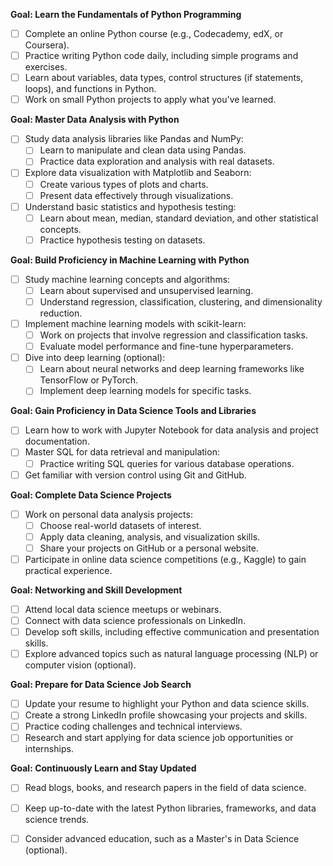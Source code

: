 **Goal: Learn the Fundamentals of Python Programming**
- [ ] Complete an online Python course (e.g., Codecademy, edX, or Coursera).
- [ ] Practice writing Python code daily, including simple programs and exercises.
- [ ] Learn about variables, data types, control structures (if statements, loops), and functions in Python.
- [ ] Work on small Python projects to apply what you've learned.

**Goal: Master Data Analysis with Python**
- [ ] Study data analysis libraries like Pandas and NumPy:
  - [ ] Learn to manipulate and clean data using Pandas.
  - [ ] Practice data exploration and analysis with real datasets.
- [ ] Explore data visualization with Matplotlib and Seaborn:
  - [ ] Create various types of plots and charts.
  - [ ] Present data effectively through visualizations.
- [ ] Understand basic statistics and hypothesis testing:
  - [ ] Learn about mean, median, standard deviation, and other statistical concepts.
  - [ ] Practice hypothesis testing on datasets.

**Goal: Build Proficiency in Machine Learning with Python**
- [ ] Study machine learning concepts and algorithms:
  - [ ] Learn about supervised and unsupervised learning.
  - [ ] Understand regression, classification, clustering, and dimensionality reduction.
- [ ] Implement machine learning models with scikit-learn:
  - [ ] Work on projects that involve regression and classification tasks.
  - [ ] Evaluate model performance and fine-tune hyperparameters.
- [ ] Dive into deep learning (optional):
  - [ ] Learn about neural networks and deep learning frameworks like TensorFlow or PyTorch.
  - [ ] Implement deep learning models for specific tasks.

**Goal: Gain Proficiency in Data Science Tools and Libraries**
- [ ] Learn how to work with Jupyter Notebook for data analysis and project documentation.
- [ ] Master SQL for data retrieval and manipulation:
  - [ ] Practice writing SQL queries for various database operations.
- [ ] Get familiar with version control using Git and GitHub.

**Goal: Complete Data Science Projects**
- [ ] Work on personal data analysis projects:
  - [ ] Choose real-world datasets of interest.
  - [ ] Apply data cleaning, analysis, and visualization skills.
  - [ ] Share your projects on GitHub or a personal website.
- [ ] Participate in online data science competitions (e.g., Kaggle) to gain practical experience.

**Goal: Networking and Skill Development**
- [ ] Attend local data science meetups or webinars.
- [ ] Connect with data science professionals on LinkedIn.
- [ ] Develop soft skills, including effective communication and presentation skills.
- [ ] Explore advanced topics such as natural language processing (NLP) or computer vision (optional).

**Goal: Prepare for Data Science Job Search**
- [ ] Update your resume to highlight your Python and data science skills.
- [ ] Create a strong LinkedIn profile showcasing your projects and skills.
- [ ] Practice coding challenges and technical interviews.
- [ ] Research and start applying for data science job opportunities or internships.

**Goal: Continuously Learn and Stay Updated**
- [ ] Read blogs, books, and research papers in the field of data science.
- [ ] Keep up-to-date with the latest Python libraries, frameworks, and data science trends.
- [ ] Consider advanced education, such as a Master's in Data Science (optional).

